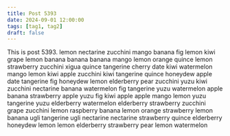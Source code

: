```yaml
---
title: Post 5393
date: 2024-09-01 12:00:00
tags: [tag1, tag2]
draft: false
---
```

This is post 5393.
lemon
nectarine
zucchini
mango
banana
fig
lemon
kiwi
grape
lemon
banana
banana
banana
mango
lemon
orange
quince
lemon
strawberry
zucchini
xigua
quince
tangerine
cherry
date
kiwi
watermelon
mango
lemon
kiwi
apple
zucchini
kiwi
tangerine
quince
honeydew
apple
date
tangerine
fig
honeydew
lemon
elderberry
pear
zucchini
yuzu
kiwi
zucchini
nectarine
banana
watermelon
fig
tangerine
yuzu
watermelon
apple
banana
strawberry
apple
yuzu
fig
kiwi
apple
apple
mango
lemon
yuzu
tangerine
yuzu
elderberry
watermelon
elderberry
strawberry
zucchini
grape
zucchini
lemon
raspberry
banana
lemon
orange
strawberry
lemon
banana
ugli
tangerine
ugli
nectarine
nectarine
strawberry
quince
elderberry
honeydew
lemon
lemon
elderberry
strawberry
pear
lemon
watermelon
